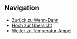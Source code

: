 ## Navigation

- [Zurück zu Wenn-Dann](../09_01_Wenn-Dann/index.html)  
- [Hoch zur Übersicht](../index.html)  
- [Weiter zu Temperatur-Ampel](../09_03_TemperaturAmpel/index.html)  

